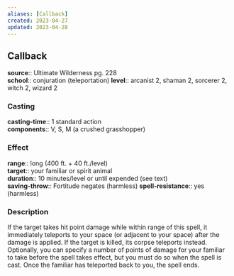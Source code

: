 ```yaml
---
aliases: [Callback]
created: 2023-04-27
updated: 2023-04-28
---
```


## Callback

**source**:: Ultimate Wilderness pg. 228  
**school**:: conjuration (teleportation)
**level**:: arcanist 2, shaman 2, sorcerer 2, witch 2, wizard 2

### Casting

**casting-time**:: 1 standard action  
**components**:: V, S, M (a crushed grasshopper)

### Effect

**range**:: long (400 ft. + 40 ft./level)  
**target**:: your familiar or spirit animal  
**duration**:: 10 minutes/level or until expended (see text)  
**saving-throw**:: Fortitude negates (harmless)
**spell-resistance**:: yes (harmless)

### Description

If the target takes hit point damage while within range of this spell, it immediately teleports to your space (or adjacent to your space) after the damage is applied. If the target is killed, its corpse teleports instead. Optionally, you can specify a number of points of damage for your familiar to take before the spell takes effect, but you must do so when the spell is cast. Once the familiar has teleported back to you, the spell ends.
